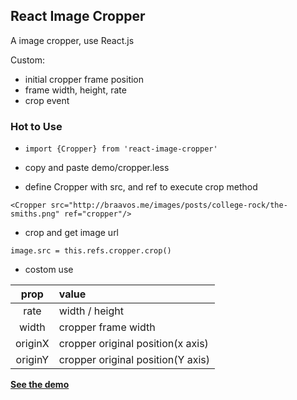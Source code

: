 ## React Image Cropper

A image cropper, use React.js

Custom:

+ initial cropper frame position 
+ frame width, height, rate
+ crop event

### Hot to Use

+ `import {Cropper} from 'react-image-cropper'`

+ copy and paste demo/cropper.less

+ define Cropper with src, and ref to execute crop method  

```
<Cropper src="http://braavos.me/images/posts/college-rock/the-smiths.png" ref="cropper"/>
```

+ crop and get image url

`image.src = this.refs.cropper.crop()`

+ costom use

| prop  |  value   |
|:-------:|:--------|
| rate | width / height |
| width | cropper frame width |
| originX | cropper original position(x axis)|
| originY | cropper original position(Y axis)|


**[See the demo](http://braavos.me/react-image-cropper/)**

